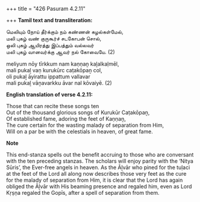 +++
title = "426 Pasuram 4.2.11"

+++
**Tamil text and transliteration:**

மெலியும் நோய் தீர்க்கும் நம் கண்ணன் கழல்கள்மேல்,  
மலி புகழ் வண் குருகூர்ச் சடகோபன் சொல்,  
ஒலி புகழ் ஆயிரத்து இப்பத்தும் வல்லவர்  
மலி புகழ் வானவர்க்கு ஆவர் நல் கோவையே. (2)

meliyum nōy tīrkkum nam kaṇṇaṉ kaḻalkaḷmēl,  
mali pukaḻ vaṇ kurukūrc caṭakōpaṉ col,  
oli pukaḻ āyirattu ippattum vallavar  
mali pukaḻ vāṉavarkku āvar nal kōvaiyē. (2)

**English translation of verse 4.2.11:**

Those that can recite these songs ten  
Out of the thousand glorious songs of Kurukūr Caṭakōpaṉ,  
Of established fame, adoring the feet of Kaṇṇaṉ,  
The cure certain for the wasting malady of separation from Him,  
Will on a par be with the celestials in heaven, of great fame.

**Note**

This end-stanza spells out the benefit accruing to those who are conversant with the ten preceding stanzas. The scholars will enjoy parity with the ‘Nitya Sūris’, the Ever-free angels in heaven. As the Āḻvār who pined for the tuḷaci at the feet of the Lord all along now describes those very feet as the cure for the malady of separation from Him, it is clear that the Lord has again obliged the Āḻvār with His beaming presence and regaled him, even as Lord Kṛṣṇa regaled the Gopīs, after a spell of separation from them.




